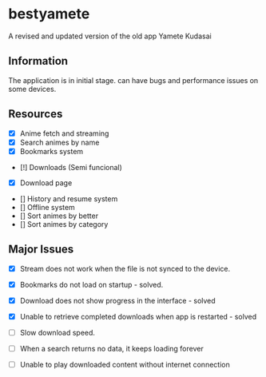 # bestyamete

A revised and updated version of the old app Yamete Kudasai

## Information
The application is in initial stage. can have bugs and performance issues on some devices.

## Resources 
- [x] Anime fetch and streaming
- [x] Search animes by name
- [x] Bookmarks system
- [!] Downloads (Semi funcional)
- [x] Download page
- [] History and resume system
- [] Offline system
- [] Sort animes by better
- [] Sort animes by category

## Major Issues

- [x] Stream does not work when the file is not synced to the device.
- [x] Bookmarks do not load on startup - solved.
- [x] Download does not show progress in the interface - solved
- [x] Unable to retrieve completed downloads when app is restarted - solved
- [ ] Slow download speed.
- [ ] When a search returns no data, it keeps loading forever
- [ ] Unable to play downloaded content without internet connection

